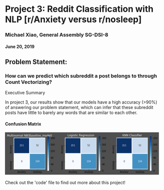 # Project 3: Reddit Classification with NLP [r/Anxiety versus r/nosleep]

### Michael Xiao, General Assembly SG-DSI-8
#### June 20, 2019

## Problem Statement: 
### How can we predict which subreddit a post belongs to through Count Vectorizing?

Executive Summary

In project 3, our results show that our models have a high accuracy (>90%) of answering our problem statement, which can
infer that these subreddit posts have little to barely any words that are similar to each other.

#### Confusion Matrix
![Confusion Matrix](https://github.com/michaelxiaoyk/Reddit-Classification-with-NLP-/blob/master/images/confusion_matrix.jpg)

Check out the 'code' file to find out more about this project!
